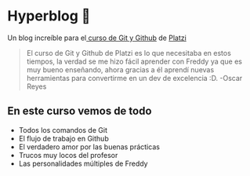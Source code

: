 # Hyperblog 🥴
Un blog increíble para el[ curso de Git y Github](https://platzi.com/cursos/git-github/ " curso de Git y Github") de [Platzi](https://platzi.com/ "Platzi")
> El curso de Git y Github de Platzi es lo que necesitaba en estos tiempos, la verdad se me hizo fácil aprender con Freddy ya que es muy bueno enseñando, ahora gracias a él aprendí nuevas herramientas para convertirme en un dev de excelencia :D.
> -Oscar Reyes

## En este curso vemos de todo
* Todos los comandos de Git
* El flujo de trabajo en Github
* El verdadero amor por las buenas prácticas
* Trucos muy locos del profesor
* Las personalidades múltiples de Freddy
